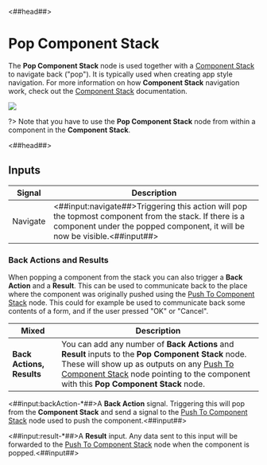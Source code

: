 <##head##>

# Pop Component Stack

The **Pop Component Stack** node is used together with a [Component Stack](/nodes/component-stack/component-stack.md) to navigate back ("pop"). It is typically used when creating app style navigation. For more information on how **Component Stack** navigation work, check out the [Component Stack](/nodes/component-stack/component-stack.md) documentation.

<div class="ndl-image-with-background l">

![](/nodes/component-stack/pop-component/pop-component-stack.png)

</div>

?> Note that you have to use the **Pop Component Stack** node from within a component in the **Component Stack**.

<##head##>

## Inputs

| Signal                                   | Description                                                                                                                                                                         |
| ---------------------------------------- | ----------------------------------------------------------------------------------------------------------------------------------------------------------------------------------- |
| <span class="ndl-signal">Navigate</span> | <##input:navigate##>Triggering this action will pop the topmost component from the stack. If there is a component under the popped component, it will be now be visible.<##input##> |

### Back Actions and Results

When popping a component from the stack you can also trigger a **Back Action** and a **Result**. This can be used to communicate back to the place where the component was originally pushed using the [Push To Component Stack](/nodes/component-stack/push-component) node. This could for example be used to communicate back some contents of a form, and if the user pressed "OK" or "Cancel".

| Mixed                     | Description                                                                                                                                                                                                                                                                         |
| ------------------------- | ----------------------------------------------------------------------------------------------------------------------------------------------------------------------------------------------------------------------------------------------------------------------------------- |
| **Back Actions, Results** | You can add any number of **Back Actions** and **Result** inputs to the **Pop Component Stack** node. These will show up as outputs on any [Push To Component Stack](/nodes/component-stack/push-component) node pointing to the component with this **Pop Component Stack** node. |

<span class="hidden-props-for-editor"><##input:backAction-\*##>A **Back Action** signal. Triggering this will pop from the **Component Stack** and send a signal to the [Push To Component Stack](/nodes/component-stack/push-component) node used to push the component.<##input##></span>

<span class="hidden-props-for-editor"><##input:result-\*##>A **Result** input. Any data sent to this input will be forwarded to the [Push To Component Stack](/nodes/component-stack/push-component) node when the component is popped.<##input##></span>
